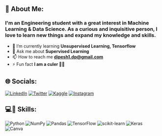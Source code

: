 ## 💫 About Me:

### I'm an Engineering student with a great interest in Machine Learning & Data Science. As a curious and inquisitive person, I love to learn new things and expand my knowledge and skills.

-  🌱 I’m currently learning **Unsupervised Learning, Tensorflow**  
- 💬 Ask me about **Supervised Learning**  
- 📫 How to reach me **dipesh1.dp@gmail.com**  
- ⚡ Fun fact **I am a culer 🔴🔵**


## 🌐 Socials:
[![LinkedIn](https://img.shields.io/badge/LinkedIn-%230077B5.svg?logo=linkedin&logoColor=white)](https://linkedin.com/in/dipesh1dp)
[![Twitter](https://img.shields.io/badge/Twitter-%231DA1F2.svg?logo=Twitter&logoColor=white)](https://twitter.com/dipesh1dp)
[![Kaggle](https://img.shields.io/badge/Kaggle-%231DA1F2.svg?logo=Kaggle&logoColor=white)](https://kaggle.com/dipeshpandit)
[![Instagram](https://img.shields.io/badge/Instagram-%23E4405F.svg?logo=Instagram&logoColor=white)](https://instagram.com/dipesh_pandit_)  



## 💻🔣 Skills:
![Python](https://img.shields.io/badge/python-3670A0?style=flat-square&logo=python&logoColor=ffdd54) ![NumPy](https://img.shields.io/badge/numpy-%23013243.svg?style=flat-square&logo=numpy&logoColor=white) ![Pandas](https://img.shields.io/badge/pandas-%23150458.svg?style=flat-square&logo=pandas&logoColor=white) ![TensorFlow](https://img.shields.io/badge/TensorFlow-%23FF6F00.svg?style=flat-square&logo=TensorFlow&logoColor=white) ![scikit-learn](https://img.shields.io/badge/scikit--learn-%23F7931E.svg?style=flat-square&logo=scikit-learn&logoColor=white) ![Keras](https://img.shields.io/badge/Keras-%23D00000.svg?style=flat-square&logo=Keras&logoColor=white) ![Canva](https://img.shields.io/badge/Canva-%2300C4CC.svg?style=flat-square&logo=Canva&logoColor=white)
